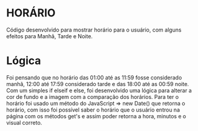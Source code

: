 # HORÁRIO

Código desenvolvido para mostrar horário para o usuário, com alguns efeitos para Manhã, Tarde e Noite.

# Lógica

Foi pensando que no horário das 01:00 até as 11:59 fosse considerado manhã, 12:00 até 17:59 considerado tarde e das 18:00 até as 00:59 noite.
Com um simples if elseif e else, foi desenvolvido uma lógica para alterar a cor de fundo e a imagem com a comparação dos horários.
Para ter o horário foi usado um método do JavaScript => new Date() que retorna o horário, com isso foi possível saber o horário que o usuário entrou na página com os métodos get's e assim poder retorna a hora, minutos e o visual correto.

